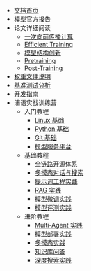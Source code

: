 * [文档首页](README.md)
* [模型官方报告](README_Official.md)
* 论文详细阅读
  * [一次向前传播计算](training/basic_one_forwardpass.md)
  * [Efficient Training](training/efficient_training.md)
  * [模型结构创新](training/model_structure.md)
  * [Pretraining](training/pretraining.md)
  * [Post-Training](training/post-training.md)
* [权重文件说明](README_WEIGHTS.md)
* [基准测试分析](BENCHMARK_ANALYSIS.md)
* [开发指南](DEVELOPMENT_GUIDE.md)
* 浦语实战训练营
  * 入门教程
    * [Linux 基础](Tutorial/docs/L0/linux/task.md)
    * [Python 基础](Tutorial/docs/L0/Python/task.md)
    * [Git 基础](Tutorial/docs/L0/git/task.md)
    * [模型服务平台](Tutorial/docs/L0/maas/task.md)
  * 基础教程
    * [全链路开源体系](Tutorial/docs/L1/ToolChain/README.md)
    * [多模态对话与搜索](Tutorial/docs/L1/InternIntro/tasks.md)
    * [提示词工程实践](Tutorial/docs/L1/Prompt/tasks.md)
    * [RAG 实践](Tutorial/docs/L1/LlamaIndex/task.md)
    * [模型微调实践](Tutorial/docs/L1/XTuner/task.md)
    * [模型评测实践](Tutorial/docs/L1/Evaluation/task.md)
  * 进阶教程
    * [Multi-Agent 实践](Tutorial/docs/L2/Agent/task.md)
    * [模型部署实践](Tutorial/docs/L2/LMDeploy/task.md)
    * [多模态实践](Tutorial/docs/L2/InternVL/task.md)
    * [知识库问答](Tutorial/docs/L2/huixiangdou/task.md)
    * [深度搜索实践](Tutorial/docs/L2/MindSearch/task.md)